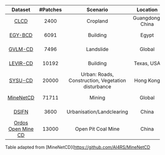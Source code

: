 |Dataset   | \#Patches | Scenario  | Location         | Sensor       | Resolution | 
| :---:   | :---:   | :---:   | :---:   | :---:  | :---:  |
|[CLCD](https://github.com/liumency/CropLand-CD)  | 2400      | Cropland  | Guangdong, China | Gaofen-2     | 0.5m-2m     |
|[EGY-BCD](https://github.com/oshholail/EGY-BCD)  | 6091      | Building  | Egypt            | Google Earth | 0.25m      |
|[GVLM-CD](https://github.com/zxk688/GVLM)   | 7496      | Landslide | Global           | Google Earth | 0.59m      |
|[LEVIR-CD](https://chenhao.in/LEVIR/)  | 10192     | Building  | Texas, USA       | Google Earth | 0.5m       |
|[SYSU-CD](https://github.com/liumency/SYSU-CD)   | 20000     | Urban: Roads, Construction, Vegetation disturbance     | Hong Kong | Aerial Image      | 0.5m       | 
|[MineNetCD](https://github.com/AI4RS/MineNetCD)| 71711     | Mining    | Global           | Google Earth | 1.2m       |
|[DSIFN](https://github.com/GeoZcx/A-deeply-supervised-image-fusion-network-for-change-detection-in-remote-sensing-images/tree/master/dataset)| 3600     | Urbanisation/Landclearing    | China           | Google Earth | 2m       |
|[Ordos Open Mine CD](https://figshare.com/s/b1ce4f777ee08ef8fae8)|     13000 | Open Pit Coal Mine   | China           | Gaofen-1/-6 | 4m       |

Table adapted from [MineNetCD](https://github.com/AI4RS/MineNetCD

